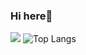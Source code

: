 ### Hi here🥳
![](https://github-readme-stats.vercel.app/api?username=Yuquan121 )
![Top Langs](https://github-readme-stats.vercel.app/api/top-langs/?username=Yuquan121)
<!-- <a href="https://github.com/anuraghazra/github-readme-stats">
  <img align="center" src="https://github-readme-stats.vercel.app/api/pin/?username=anuraghazra&repo=github-readme-stats" />
</a>
<a href="https://github.com/anuraghazra/convoychat">
  <img align="center" src="https://github-readme-stats.vercel.app/api/pin/?username=anuraghazra&repo=convoychat" />
</a> -->








